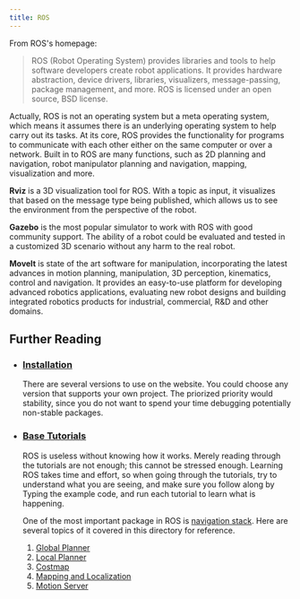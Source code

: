 ```yaml
---
title: ROS
---
```


From ROS's homepage:

> ROS (Robot Operating System) provides libraries and tools to help software developers create robot applications. It provides hardware abstraction, device drivers, libraries, visualizers, message-passing, package management, and more. ROS is licensed under an open source, BSD license.

Actually, ROS is not an operating system but a meta operating system, which means it assumes there is an underlying operating system to help carry out its tasks. At its core, ROS provides the functionality for programs to communicate with each other either on the same computer or over a network. Built in to ROS are many functions, such as 2D planning and navigation, robot manipulator planning and navigation, mapping, visualization and more.

**Rviz** is a 3D visualization tool for ROS. With a topic as input, it visualizes that based on the message type being published, which allows us to see the environment from the perspective of the robot.

**Gazebo** is the most popular simulator to work with ROS with good community support. The ability of a robot could be evaluated and tested in a customized 3D scenario without any harm to the real robot.

**MoveIt** is state of the art software for manipulation, incorporating the latest advances in motion planning, manipulation, 3D perception, kinematics, control and navigation. It provides an easy-to-use platform for developing advanced robotics applications, evaluating new robot designs and building integrated robotics products for industrial, commercial, R&D and other domains.

## Further Reading

- ### [Installation](http://wiki.ros.org/ROS/Installation)

  There are several versions to use on the website. You could choose any version that supports your own project. The priorized priority would stability, since you do not want to spend your time debugging potentially non-stable packages.

- ### [Base Tutorials](http://wiki.ros.org/ROS/Tutorials)

  ROS is useless without knowing how it works. Merely reading through the tutorials are not enough; this cannot be stressed enough. Learning ROS takes time and effort, so when going through the tutorials, try to understand what you are seeing, and make sure you follow along by Typing the example code, and run each tutorial to learn what is happening.
  
  One of the most important package in ROS is [navigation stack](ros-navigation). Here are several topics of it covered in this directory for reference.
  1. [Global Planner](ros-global-planner)
  2. [Local Planner](ros-local-planner)
  3. [Costmap](ros-cost-maps)
  4. [Mapping and Localization](ros-mapping-localization)
  5. [Motion Server](ros-motion-server-framework)
